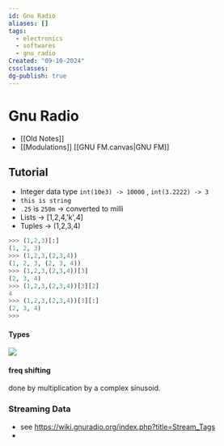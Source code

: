 ```yaml
---
id: Gnu Radio
aliases: []
tags:
  - electronics
  - softwares
  - gnu_radio
Created: "09-10-2024"
cssclasses: 
dg-publish: true
---
```

# Gnu Radio

- [[Old Notes]]
- [[Modulations]]
[[GNU FM.canvas|GNU FM]]

## Tutorial

- Integer data type `int(10e3) -> 10000` , `int(3.2222) -> 3`
- `this is string`
- `.25` is `250m` -> converted to milli
- Lists -> [1,2,4,'k',4]
- Tuples -> (1,2,3,4)

```python
>>> (1,2,3)[:]
(1, 2, 3)
>>> (1,2,3,(2,3,4))
(1, 2, 3, (2, 3, 4))
>>> (1,2,3,(2,3,4))[3]
(2, 3, 4)
>>> (1,2,3,(2,3,4))[3][2]
4
>>> (1,2,3,(2,3,4))[3][:]
(2, 3, 4)
>>>

```

#### Types
![](https://wiki.gnuradio.org/images/7/7c/Types.png)

#### freq shifting
done by multiplication by a complex sinusoid.

### Streaming Data
- see https://wiki.gnuradio.org/index.php?title=Stream_Tags
- 